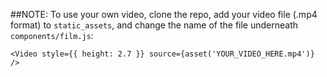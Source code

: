 ##NOTE: 
To use your own video, clone the repo, add your video file (.mp4 format) to `static_assets`, and change the name of the file underneath `components/film.js`:

`<Video style={{ height: 2.7 }} source={asset('YOUR_VIDEO_HERE.mp4')} />`
